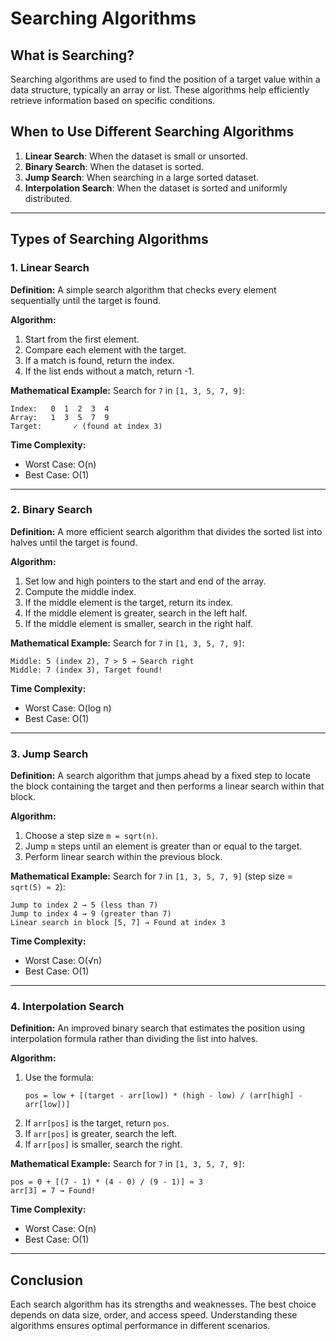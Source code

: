 # Searching Algorithms

## What is Searching?
Searching algorithms are used to find the position of a target value within a data structure, typically an array or list. These algorithms help efficiently retrieve information based on specific conditions.

## When to Use Different Searching Algorithms

1. **Linear Search**: When the dataset is small or unsorted.
2. **Binary Search**: When the dataset is sorted.
3. **Jump Search**: When searching in a large sorted dataset.
4. **Interpolation Search**: When the dataset is sorted and uniformly distributed.

---

## Types of Searching Algorithms

### 1. Linear Search
**Definition:** A simple search algorithm that checks every element sequentially until the target is found.

**Algorithm:**
1. Start from the first element.
2. Compare each element with the target.
3. If a match is found, return the index.
4. If the list ends without a match, return -1.

**Mathematical Example:**
Search for `7` in `[1, 3, 5, 7, 9]`:
```
Index:   0  1  2  3  4
Array:   1  3  5  7  9
Target:       ✓ (found at index 3)
```

**Time Complexity:**
- Worst Case: O(n)
- Best Case: O(1)

---

### 2. Binary Search
**Definition:** A more efficient search algorithm that divides the sorted list into halves until the target is found.

**Algorithm:**
1. Set low and high pointers to the start and end of the array.
2. Compute the middle index.
3. If the middle element is the target, return its index.
4. If the middle element is greater, search in the left half.
5. If the middle element is smaller, search in the right half.

**Mathematical Example:**
Search for `7` in `[1, 3, 5, 7, 9]`:
```
Middle: 5 (index 2), 7 > 5 → Search right
Middle: 7 (index 3), Target found!
```

**Time Complexity:**
- Worst Case: O(log n)
- Best Case: O(1)

---

### 3. Jump Search
**Definition:** A search algorithm that jumps ahead by a fixed step to locate the block containing the target and then performs a linear search within that block.

**Algorithm:**
1. Choose a step size `m = sqrt(n)`.
2. Jump `m` steps until an element is greater than or equal to the target.
3. Perform linear search within the previous block.

**Mathematical Example:**
Search for `7` in `[1, 3, 5, 7, 9]` (step size = `sqrt(5) ≈ 2`):
```
Jump to index 2 → 5 (less than 7)
Jump to index 4 → 9 (greater than 7)
Linear search in block [5, 7] → Found at index 3
```

**Time Complexity:**
- Worst Case: O(√n)
- Best Case: O(1)

---

### 4. Interpolation Search
**Definition:** An improved binary search that estimates the position using interpolation formula rather than dividing the list into halves.

**Algorithm:**
1. Use the formula:
   ```
   pos = low + [(target - arr[low]) * (high - low) / (arr[high] - arr[low])]
   ```
2. If `arr[pos]` is the target, return `pos`.
3. If `arr[pos]` is greater, search the left.
4. If `arr[pos]` is smaller, search the right.

**Mathematical Example:**
Search for `7` in `[1, 3, 5, 7, 9]`:
```
pos = 0 + [(7 - 1) * (4 - 0) / (9 - 1)] ≈ 3
arr[3] = 7 → Found!
```

**Time Complexity:**
- Worst Case: O(n)
- Best Case: O(1)

---

## Conclusion
Each search algorithm has its strengths and weaknesses. The best choice depends on data size, order, and access speed. Understanding these algorithms ensures optimal performance in different scenarios.

